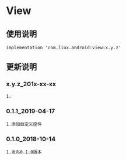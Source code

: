 View
===

使用说明
---
```
implementation 'com.liux.android:view:x.y.z'
```

更新说明
---
### x.y.z_201x-xx-xx
    1.

### 0.1.1_2019-04-17
    1.添加自定义控件

### 0.1.0_2018-10-14
    1.发布0.1.0版本